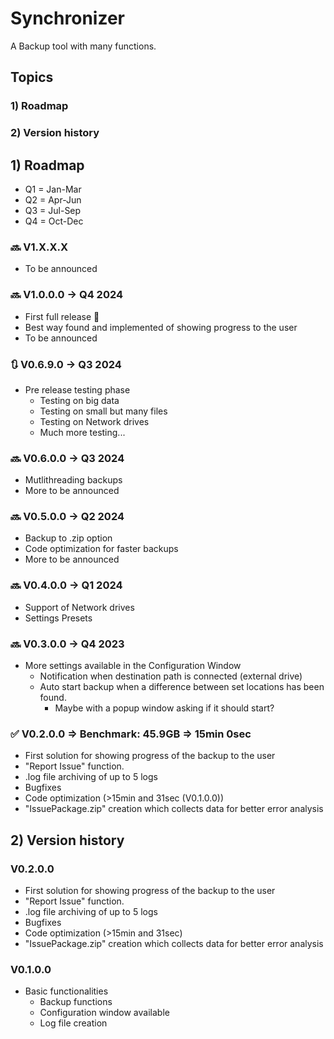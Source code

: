 # Synchronizer
A Backup tool with many functions.
## Topics
### 1) Roadmap
### 2) Version history

## 1) Roadmap
- Q1 = Jan-Mar
- Q2 = Apr-Jun
- Q3 = Jul-Sep
- Q4 = Oct-Dec

### 🔜 V1.X.X.X
- To be announced

### 🔜 V1.0.0.0 -> Q4 2024
- First full release 🥳
- Best way found and implemented of showing progress to the user
- To be announced

### 🔃 V0.6.9.0 -> Q3 2024
- Pre release testing phase
  - Testing on big data
  - Testing on small but many files
  - Testing on Network drives
  - Much more testing...

### 🔜 V0.6.0.0 -> Q3 2024
- Mutlithreading backups
- More to be announced

### 🔜 V0.5.0.0 -> Q2 2024
- Backup to .zip option
- Code optimization for faster backups
- More to be announced

### 🔜 V0.4.0.0 -> Q1 2024
- Support of Network drives
- Settings Presets

### 🔜 V0.3.0.0 -> Q4 2023
- More settings available in the Configuration Window
  - Notification when destination path is connected (external drive)
  - Auto start backup when a difference between set locations has been found.
      - Maybe with a popup window asking if it should start?

### ✅ V0.2.0.0 => Benchmark: 45.9GB => 15min 0sec
- First solution for showing progress of the backup to the user
- "Report Issue" function.
- .log file archiving of up to 5 logs
- Bugfixes
- Code optimization (>15min and 31sec (V0.1.0.0))
- "IssuePackage.zip" creation which collects data for better error analysis

 ## 2) Version history

### V0.2.0.0
- First solution for showing progress of the backup to the user
- "Report Issue" function.
- .log file archiving of up to 5 logs
- Bugfixes
- Code optimization (>15min and 31sec)
- "IssuePackage.zip" creation which collects data for better error analysis
 
 ### V0.1.0.0
 - Basic functionalities
   - Backup functions
   - Configuration window available
   - Log file creation

